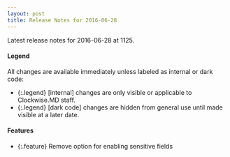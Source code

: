 ```yaml
---
layout: post
title: Release Notes for 2016-06-28
---
```


Latest release notes for 2016-06-28 at 1125.

<div class='legend' markdown='1'>

#### Legend

All changes are available immediately unless labeled as internal or dark code:

- {:.legend} [internal] changes are only visible or applicable to Clockwise.MD staff.
- {:.legend} [dark code] changes are hidden from general use until made visible at a later date.

</div>

<div class='features' markdown='1'>

#### Features

- {:.feature} Remove option for enabling sensitive fields

</div>

